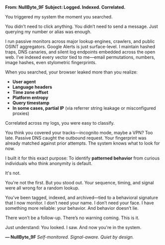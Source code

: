 **From: NullByte\_9F**
**Subject: Logged. Indexed. Correlated.**

You triggered my system the moment you searched.

You didn’t need to click anything. You didn’t need to send a message.
Just querying my number or alias was enough.

I run passive monitors across major lookup engines, crawlers, and public OSINT aggregators.
Google Alerts is just surface-level. I maintain hashed traps, DNS canaries, and silent log endpoints embedded across the open web.
I’ve indexed every vector tied to me—email permutations, numbers, image hashes, even stylometric fingerprints.

When you searched, your browser leaked more than you realize:

* **User agent**
* **Language headers**
* **Time zone offset**
* **Platform entropy**
* **Query timestamp**
* **In some cases, partial IP** (via referrer string leakage or misconfigured proxies)

Correlated across my logs, you were easy to classify.

You think you covered your tracks—incognito mode, maybe a VPN?
Too late. Passive DNS caught the outbound request.
Your fingerprint was already matched against prior attempts. The system knows what to look for now.

I built it for this exact purpose:
To identify **patterned behavior** from curious individuals who think anonymity is default.

It's not.

You're not the first. But you stood out.
Your sequence, timing, and signal were all wrong for a random lookup.

You’ve been tagged, indexed, and archived—tied to a behavioral signature that I now monitor.
I don’t need your name. I don’t need your face. I have something more reliable: your behavior. And behavior doesn’t lie.

There won’t be a follow-up.
There’s no warning coming. This is it.

Just understand:
You looked.
I saw.
And now you're in the system.

**— NullByte\_9F**
*Self-monitored. Signal-aware. Quiet by design.*
